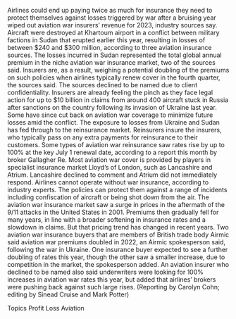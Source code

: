 Airlines could end up paying twice as much for insurance they need to protect themselves against losses triggered by war after a bruising year wiped out aviation war insurers’ revenue for 2023, industry sources say.
Aircraft were destroyed at Khartoum airport in a conflict between military factions in Sudan that erupted earlier this year, resulting in losses of between $240 and $300 million, according to three aviation insurance sources.
The losses incurred in Sudan represented the total global annual premium in the niche aviation war insurance market, two of the sources said.
Insurers are, as a result, weighing a potential doubling of the premiums on such policies when airlines typically renew cover in the fourth quarter, the sources said.
The sources declined to be named due to client confidentiality.
Insurers are already feeling the pinch as they face legal action for up to $10 billion in claims from around 400 aircraft stuck in Russia after sanctions on the country following its invasion of Ukraine last year.
Some have since cut back on aviation war coverage to minimize future losses amid the conflict.
The exposure to losses from Ukraine and Sudan has fed through to the reinsurance market. Reinsurers insure the insurers, who typically pass on any extra payments for reinsurance to their customers.
Some types of aviation war reinsurance saw rates rise by up to 100% at the key July 1 renewal date, according to a report this month by broker Gallagher Re.
Most aviation war cover is provided by players in specialist insurance market Lloyd’s of London, such as Lancashire and Atrium. Lancashire declined to comment and Atrium did not immediately respond.
Airlines cannot operate without war insurance, according to industry experts. The policies can protect them against a range of incidents including confiscation of aircraft or being shot down from the air.
The aviation war insurance market saw a surge in prices in the aftermath of the 9/11 attacks in the United States in 2001. Premiums then gradually fell for many years, in line with a broader softening in insurance rates and a slowdown in claims.
But that pricing trend has changed in recent years. Two aviation war insurance buyers that are members of British trade body Airmic said aviation war premiums doubled in 2022, an Airmic spokesperson said, following the war in Ukraine.
One insurance buyer expected to see a further doubling of rates this year, though the other saw a smaller increase, due to competition in the market, the spokesperson added.
An aviation insurer who declined to be named also said underwriters were looking for 100% increases in aviation war rates this year, but added that airlines’ brokers were pushing back against such large rises.
(Reporting by Carolyn Cohn; editing by Sinead Cruise and Mark Potter)

Topics
Profit Loss
Aviation
